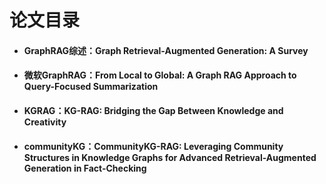 # 论文目录

- #### GraphRAG综述：Graph Retrieval-Augmented Generation: A Survey  

- #### 微软GraphRAG：From Local to Global: A Graph RAG Approach to Query-Focused Summarization  

- #### KGRAG：KG-RAG: Bridging the Gap Between Knowledge and Creativity  

- #### communityKG：CommunityKG-RAG: Leveraging Community Structures in Knowledge Graphs for Advanced Retrieval-Augmented Generation in Fact-Checking  



